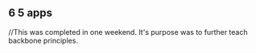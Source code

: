 ## 6 5 apps
//This was completed in one weekend. It's purpose was to further teach backbone principles. 
